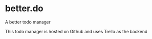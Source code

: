 # better.do
A better todo manager

This todo manager is hosted on Github and uses Trello as the backend
